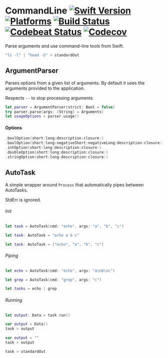 CommandLine [![Swift Version](https://img.shields.io/badge/Swift-4.1-orange.svg)](https://swift.org/download/#releases) [![Platforms](https://img.shields.io/badge/Platforms-macOS%20|%20Linux-lightgray.svg)](https://swift.org/download/#releases) [![Build Status](https://travis-ci.org/DavidSkrundz/CommandLine.svg?branch=master)](https://travis-ci.org/DavidSkrundz/CommandLine) [![Codebeat Status](https://codebeat.co/badges/46f0d430-fa26-401f-94d1-b95130fcf9c2)](https://codebeat.co/projects/github-com-davidskrundz-commandline) [![Codecov](https://codecov.io/gh/DavidSkrundz/CommandLine/branch/master/graph/badge.svg)](https://codecov.io/gh/DavidSkrundz/CommandLine)
===========

Parse arguments and use command-line tools from Swift.

```Swift
"ls -l" | "head -5" > standardOut
```

ArgumentParser
--------------

Parses options from a given list of arguments. By default it uses the arguments provided to the application.

Respects `--` to stop processing arguments

```Swift
let parser = ArgumentParser(strict: Bool = false)
try parser.parse(args: [String] = Arguments)
let usageOptions = parser.usage()
```

#### Options

```Swift
.boolOption(short:long:description:closure:)
.boolOption(short:long:negativeShort:negativeLong:description:closure:)
.intOption(short:long:description:closure:)
.doubleOption(short:long:description:closure:)
.stringOption(short:long:description:closure:)
```

AutoTask
--------

A simple wrapper around `Process` that automatically pipes between AutoTasks.

StdErr is ignored.

###### Init

```Swift
let task = AutoTask(cmd: "echo", args: "a", "b", "c")
```
```Swift
let task: AutoTask = "echo a b c"
```
```Swift
let task: AutoTask = ["echo", "a", "b", "c"]
```

###### Piping

```Swift
let echo = AutoTask(cmd: "echo", args: "a\nb\nc")
```
```Swift
let grep = AutoTask(cmd: "grep", args: "c")
```
```Swift
let tasks = echo | grep
```

###### Running

```Swift
let output: Data = task.run()
```
```Swift
var output = Data()
task > output
```
```Swift
var output = ""
task > output
```
```Swift
task > standardOut
```
